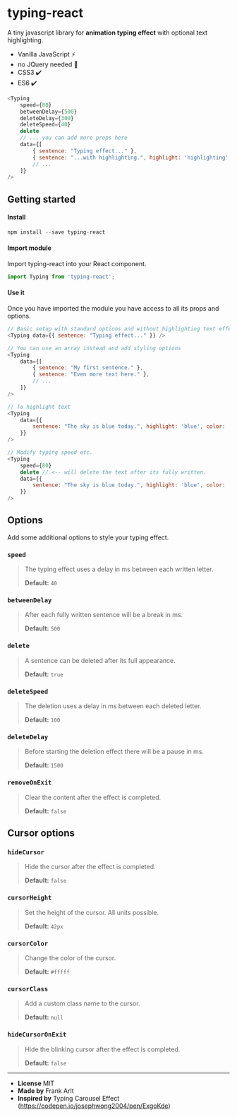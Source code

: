 # typing-react
A tiny javascript library for **animation typing effect** with optional text highlighting.

- Vanilla JavaScript ⚡
- no JQuery needed 🎉
- CSS3 ✔️
- ES6 ✔️

```javascript
<Typing
	speed={80}
	betweenDelay={500}
	deleteDelay={300}
	deleteSpeed={40}
	delete
	// ... you can add more props here
	data={[
		{ sentence: "Typing effect..." },
		{ sentence: "...with highlighting.", highlight: 'highlighting', color: '#3366cc' },
		// ...
	]}
/>
```

## Getting started
#### Install

```javascript
npm install --save typing-react
````

#### Import module
Import typing-react into your React component.

```javascript
import Typing from 'typing-react';
```

#### Use it
Once you have imported the module you have access to all its props and options.

```javascript
// Basic setup with standard options and without highlighting text effect.
<Typing data={{ sentence: "Typing effect..." }} />

// You can use an array instead and add styling options
<Typing
	data={[
		{ sentence: "My first sentence." },
		{ sentence: "Even more text here." },
		// ...
	]}
/>

// To highlight text
<Typing
	data={{ 
		sentence: "The sky is blue today.", highlight: 'blue', color: '#aeccfc' 
	}}
/>

// Modify typing speed etc.
<Typing
	speed={80}
	delete // <-- will delete the text after its fully written.
	data={{ 
		sentence: "The sky is blue today.", highlight: 'blue', color: '#aeccfc' 
	}}
/>
````

## Options
Add some additional options to style your typing effect.
### `speed`
> The typing effect uses a delay in ms between each written letter.
>
> **Default:** `40`

### `betweenDelay`
> After each fully written sentence will be a break in ms.
>
> **Default:** `500`

### `delete`
> A sentence can be deleted after its full appearance.
>
> **Default:** `true`

### `deleteSpeed`
> The deletion uses a delay in ms between each deleted letter.
>
> **Default:** `100`

### `deleteDelay`
> Before starting the deletion effect there will be a pause in ms.
>
> **Default:** `1500`
### `removeOnExit`
> Clear the content after the effect is completed.
>
> **Default:** `false`

## Cursor options
### `hideCursor`
> Hide the cursor after the effect is completed.
>
> **Default:** `false`
### `cursorHeight`
> Set the height of the cursor. All units possible.
>
> **Default:** `42px`
### `cursorColor`
> Change the color of the cursor.
>
> **Default:** `#fffff`
### `cursorClass`
> Add a custom class name to the cursor.
>
> **Default:** `null`
### `hideCursorOnExit`
> Hide the blinking cursor after the effect is completed.
>
> **Default:** `false`

---

- **License** MIT
- **Made by** Frank Arlt
- **Inspired by** Typing Carousel Effect (https://codepen.io/josephwong2004/pen/ExgoKde)